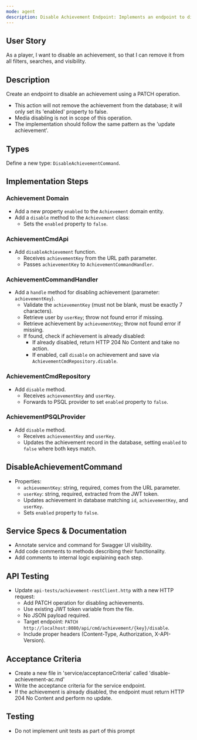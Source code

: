 ```yaml
---
mode: agent
description: Disable Achievement Endpoint: Implements an endpoint to disable an achievement by its key via PATCH operation.
---
```


## User Story

As a player, I want to disable an achievement, so that I can remove it from all filters, searches, and visibility.

## Description

Create an endpoint to disable an achievement using a PATCH operation.

- This action will not remove the achievement from the database; it will only set its 'enabled' property to false.
- Media disabling is not in scope of this operation.
- The implementation should follow the same pattern as the 'update achievement'.

## Types

Define a new type: `DisableAchievementCommand`.

## Implementation Steps
### Achievement Domain


- Add a new property `enabled` to the `Achievement` domain entity.
- Add a `disable` method to the `Achievement` class:
    - Sets the `enabled` property to `false`.

### AchievementCmdApi

- Add `disableAchievement` function.
    - Receives `achievementKey` from the URL path parameter.
    - Passes `achievementKey` to `AchievementCommandHandler`.

### AchievementCommandHandler

- Add a `handle` method for disabling achievement (parameter: `achievementKey`).
    - Validate the `achievementKey` (must not be blank, must be exactly 7 characters).
    - Retrieve user by `userKey`; throw not found error if missing.
    - Retrieve achievement by `achievementKey`; throw not found error if missing.
    - If found, check if achievement is already disabled:
        - If already disabled, return HTTP 204 No Content and take no action.
        - If enabled, call `disable` on achievement and save via `AchievementCmdRepository.disable`.

### AchievementCmdRepository

- Add `disable` method.
    - Receives `achievementKey` and `userKey`.
    - Forwards to PSQL provider to set `enabled` property to `false`.

### AchievementPSQLProvider

- Add `disable` method.
    - Receives `achievementKey` and `userKey`.
    - Updates the achievement record in the database, setting `enabled` to `false` where both keys match.

## DisableAchievementCommand

- Properties:
    - `achievementKey`: string, required, comes from the URL parameter.
    - `userKey`: string, required, extracted from the JWT token.
    - Updates achievement in database matching `id`, `achievementKey`, and `userKey`.
    - Sets `enabled` property to `false`.

## Service Specs & Documentation

- Annotate service and command for Swagger UI visibility.
- Add code comments to methods describing their functionality.
- Add comments to internal logic explaining each step.

## API Testing

- Update `api-tests/achievement-restClient.http` with a new HTTP request:
    - Add PATCH operation for disabling achievements.
    - Use existing JWT token variable from the file.
    - No JSON payload required.
    - Target endpoint: `PATCH http://localhost:8080/api/cmd/achievement/{key}/disable`.
    - Include proper headers (Content-Type, Authorization, X-API-Version).

## Acceptance Criteria

- Create a new file in 'service/acceptanceCriteria' called 'disable-achievement-ac.md'
- Write the acceptance criteria for the service endpoint.
- If the achievement is already disabled, the endpoint must return HTTP 204 No Content and perform no update.

## Testing

- Do not implement unit tests as part of this prompt 
